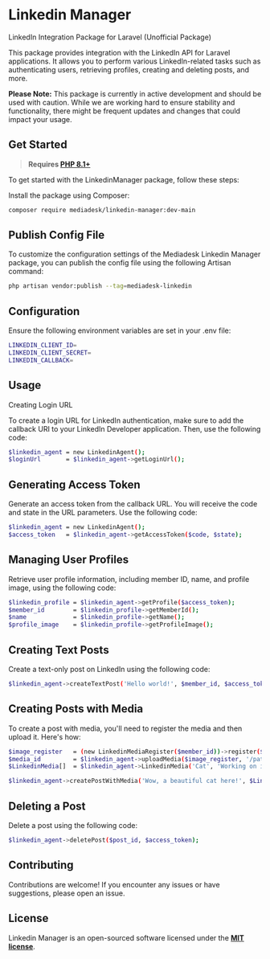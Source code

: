 # Linkedin Manager
LinkedIn Integration Package for Laravel (Unofficial Package)

This package provides integration with the LinkedIn API for Laravel applications. It allows you to perform various LinkedIn-related tasks such as authenticating users, retrieving profiles, creating and deleting posts, and more.

**Please Note:** This package is currently in active development and should be used with caution. While we are working hard to ensure stability and functionality, there might be frequent updates and changes that could impact your usage.


## Get Started

> **Requires [PHP 8.1+](https://php.net/releases/)**

To get started with the LinkedinManager package, follow these steps:

Install the package using Composer:
   ```sh
   composer require mediadesk/linkedin-manager:dev-main
   ```

## Publish Config File

To customize the configuration settings of the Mediadesk Linkedin Manager package, you can publish the config file using the following Artisan command:

```sh
php artisan vendor:publish --tag=mediadesk-linkedin
```


## Configuration

Ensure the following environment variables are set in your .env file:

 ```sh
LINKEDIN_CLIENT_ID=
LINKEDIN_CLIENT_SECRET=
LINKEDIN_CALLBACK=
 ```


## Usage

Creating Login URL

To create a login URL for LinkedIn authentication, make sure to add the callback URI to your LinkedIn Developer application. Then, use the following code:

 ```sh
$linkedin_agent = new LinkedinAgent();
$loginUrl       = $linkedin_agent->getLoginUrl();
```

## Generating Access Token

Generate an access token from the callback URL. You will receive the code and state in the URL parameters. Use the following code:


```sh
$linkedin_agent = new LinkedinAgent();
$access_token   = $linkedin_agent->getAccessToken($code, $state);
```

## Managing User Profiles

Retrieve user profile information, including member ID, name, and profile image, using the following code:

```sh
$linkedin_profile = $linkedin_agent->getProfile($access_token);
$member_id        = $linkedin_profile->getMemberId();
$name             = $linkedin_profile->getName();
$profile_image    = $linkedin_profile->getProfileImage();
```


## Creating Text Posts

Create a text-only post on LinkedIn using the following code:

```sh
$linkedin_agent->createTextPost('Hello world!', $member_id, $access_token);
```


## Creating Posts with Media

To create a post with media, you'll need to register the media and then upload it. Here's how:

```sh
$image_register   = (new LinkedinMediaRegister($member_id))->register($access_token);
$media_id         = $linkedin_agent->uploadMedia($image_register, '/path/to/media/file', $access_token);
$LinkedinMedia[]  = $linkedin_agent->LinkedinMedia('Cat', 'Working on iOS', $media_id);

$linkedin_agent->createPostWithMedia('Wow, a beautiful cat here!', $LinkedinMedia, $member_id, $access_token);
```

## Deleting a Post

Delete a post using the following code:

```sh
$linkedin_agent->deletePost($post_id, $access_token);
```

## Contributing

Contributions are welcome! If you encounter any issues or have suggestions, please open an issue.


## License

Linkedin Manager is an open-sourced software licensed under the **[MIT license](https://opensource.org/licenses/MIT)**.
